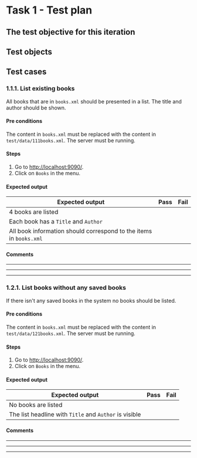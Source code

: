 # Task 1 - Test plan
## The test objective for this iteration

## Test objects

## Test cases
### 1.1.1. List existing books
All books that are in ```books.xml``` should be presented in a list. The title and author should be shown.

#### Pre conditions
The content in ```books.xml``` must be replaced with the content in ```test/data/111books.xml```.
The server must be running.

#### Steps
1. Go to [http://localhost:9090/](http://localhost:9090/).
2. Click on ```Books``` in the menu.

#### Expected output
| Expected output                                                                     | Pass  | Fail  |
| ---                                                                                 | :---: | :---: |
| 4 books are listed                                                                  |       |       | 
| Each book has a ```Title``` and ```Author```                                        |       |       | 
| All book information should correspond to the items in ```books.xml```              |       |       | 

#### Comments
---
---
---

### 1.2.1. List books without any saved books
If there isn't any saved books in the system no books should be listed.

#### Pre conditions
The content in ```books.xml``` must be replaced with the content in ```test/data/121books.xml```.
The server must be running.

#### Steps
1. Go to [http://localhost:9090/](http://localhost:9090/).
2. Click on ```Books``` in the menu.

#### Expected output
| Expected output                                                                     | Pass  | Fail  |
| ---                                                                                 | :---: | :---: |
| No books are listed                                                                 |       |       | 
| The list headline with ```Title``` and ```Author``` is visible                      |       |       | 

#### Comments
---
---
---
